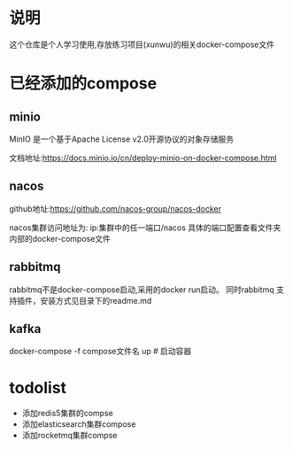 # 说明

这个仓库是个人学习使用,存放练习项目(xunwu)的相关docker-compose文件

# 已经添加的compose
## minio
MinIO 是一个基于Apache License v2.0开源协议的对象存储服务

文档地址:https://docs.minio.io/cn/deploy-minio-on-docker-compose.html

## nacos
github地址:https://github.com/nacos-group/nacos-docker

nacos集群访问地址为: ip:集群中的任一端口/nacos  具体的端口配置查看文件夹内部的docker-compose文件

## rabbitmq
rabbitmq不是docker-compose启动,采用的docker run启动。 同时rabbitmq 支持插件，安装方式见目录下的readme.md

## kafka
docker-compose -f  compose文件名  up   # 启动容器

# todolist
* 添加redis5集群的compse
* 添加elasticsearch集群compose
* 添加rocketmq集群compse
